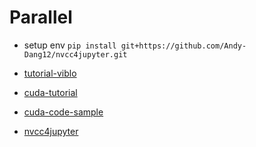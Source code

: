 # Parallel

* setup env ```pip install git+https://github.com/Andy-Dang12/nvcc4jupyter.git```

* [tutorial-viblo](https://viblo.asia/p/lap-trinh-song-song-loi-mo-dau-2oKLnxo14QO)
* [cuda-tutorial](https://cuda-tutorial.readthedocs.io/en/latest/)
* [cuda-code-sample](https://github.com/CUDA-Tutorial/CodeSamples)
* [nvcc4jupyter](https://github.com/Andy-Dang12/nvcc4jupyter)
